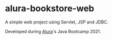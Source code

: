 # alura-bookstore-web
A simple web project using Servlet, JSP and JDBC.

Developed during [Alura](https://www.alura.com.br/)'s Java Bootcamp 2021.

